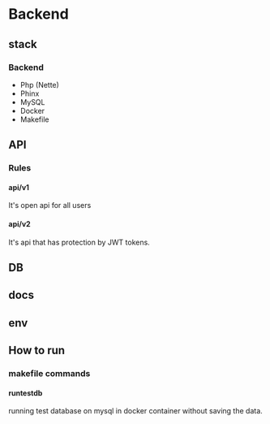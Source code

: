 # Backend 
## stack
### Backend
- Php (Nette)
- Phinx
- MySQL
- Docker
- Makefile
## API
### Rules
#### api/v1
It's open api for all users
#### api/v2
It's api that has protection by JWT tokens.
## DB
## docs
## env
## How to run
### makefile commands
#### runtestdb
running test database on mysql in docker container without saving the data.
